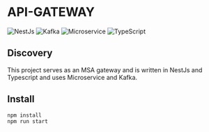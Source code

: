 # API-GATEWAY

![NestJs](https://img.shields.io/badge/NestJs-7C4DFF.svg?&style=flat&logo=nestjs&logoColor=white)
![Kafka](https://img.shields.io/badge/Kafka-231F20.svg?&style=flat&logo=apache-kafka&logoColor=white)
![Microservice](https://img.shields.io/badge/Microservice-007ACC.svg?&style=flat&logo=Microservices&logoColor=white)
![TypeScript](https://img.shields.io/badge/TypeScript-3178C6.svg?&style=flat&logo=typescript&logoColor=white)


## Discovery
This project serves as an MSA gateway and is written in NestJs and Typescript and uses Microservice and Kafka.

## Install
```shell
npm install
npm run start
```